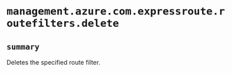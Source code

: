 # `management.azure.com.expressroute.routefilters.delete`

## `summary`
Deletes the specified route filter.


